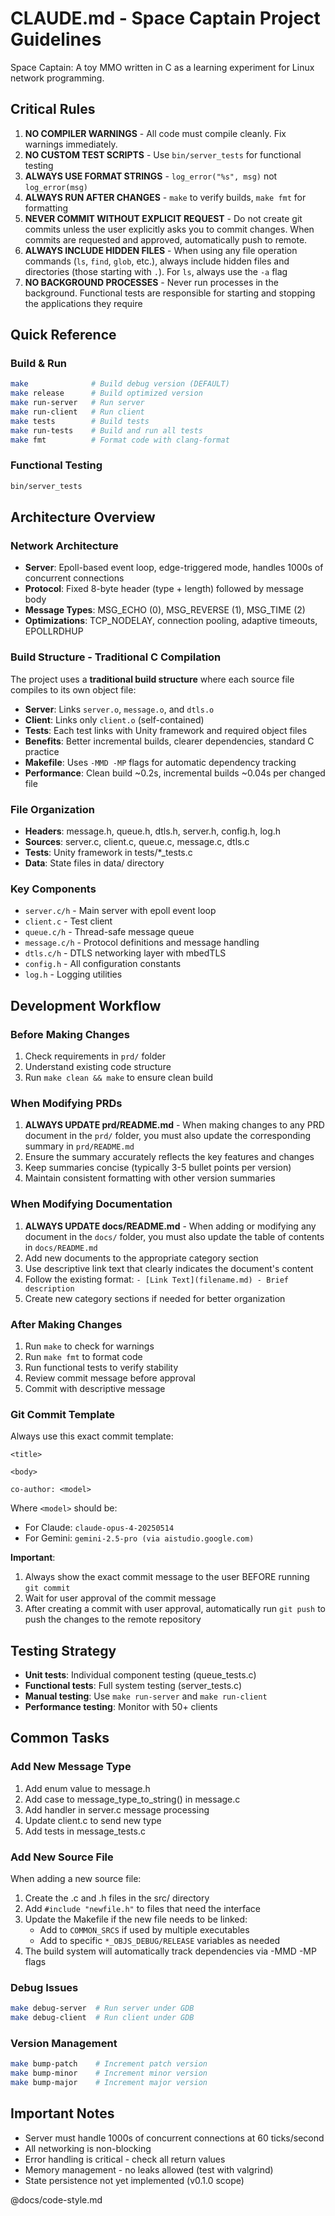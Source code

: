# CLAUDE.md - Space Captain Project Guidelines

Space Captain: A toy MMO written in C as a learning experiment for Linux network programming.

## Critical Rules
1. **NO COMPILER WARNINGS** - All code must compile cleanly. Fix warnings immediately.
2. **NO CUSTOM TEST SCRIPTS** - Use `bin/server_tests` for functional testing
3. **ALWAYS USE FORMAT STRINGS** - `log_error("%s", msg)` not `log_error(msg)`
4. **ALWAYS RUN AFTER CHANGES** - `make` to verify builds, `make fmt` for formatting
5. **NEVER COMMIT WITHOUT EXPLICIT REQUEST** - Do not create git commits unless the user explicitly asks you to commit changes. When commits are requested and approved, automatically push to remote.
6. **ALWAYS INCLUDE HIDDEN FILES** - When using any file operation commands (`ls`, `find`, `glob`, etc.), always include hidden files and directories (those starting with `.`). For `ls`, always use the `-a` flag
7. **NO BACKGROUND PROCESSES** - Never run processes in the background. Functional tests are responsible for starting and stopping the applications they require

## Quick Reference

### Build & Run
```bash
make              # Build debug version (DEFAULT)
make release      # Build optimized version
make run-server   # Run server
make run-client   # Run client
make tests        # Build tests
make run-tests    # Build and run all tests
make fmt          # Format code with clang-format
```

### Functional Testing
```bash
bin/server_tests
```

## Architecture Overview

### Network Architecture
- **Server**: Epoll-based event loop, edge-triggered mode, handles 1000s of concurrent connections
- **Protocol**: Fixed 8-byte header (type + length) followed by message body
- **Message Types**: MSG_ECHO (0), MSG_REVERSE (1), MSG_TIME (2)
- **Optimizations**: TCP_NODELAY, connection pooling, adaptive timeouts, EPOLLRDHUP

### Build Structure - Traditional C Compilation
The project uses a **traditional build structure** where each source file compiles to its own object file:

- **Server**: Links `server.o`, `message.o`, and `dtls.o`
- **Client**: Links only `client.o` (self-contained)
- **Tests**: Each test links with Unity framework and required object files
- **Benefits**: Better incremental builds, clearer dependencies, standard C practice
- **Makefile**: Uses `-MMD -MP` flags for automatic dependency tracking
- **Performance**: Clean build ~0.2s, incremental builds ~0.04s per changed file

### File Organization
- **Headers**: message.h, queue.h, dtls.h, server.h, config.h, log.h
- **Sources**: server.c, client.c, queue.c, message.c, dtls.c
- **Tests**: Unity framework in tests/*_tests.c
- **Data**: State files in data/ directory

### Key Components
- `server.c/h` - Main server with epoll event loop
- `client.c` - Test client
- `queue.c/h` - Thread-safe message queue
- `message.c/h` - Protocol definitions and message handling
- `dtls.c/h` - DTLS networking layer with mbedTLS
- `config.h` - All configuration constants
- `log.h` - Logging utilities

## Development Workflow

### Before Making Changes
1. Check requirements in `prd/` folder
2. Understand existing code structure
3. Run `make clean && make` to ensure clean build

### When Modifying PRDs
1. **ALWAYS UPDATE prd/README.md** - When making changes to any PRD document in the `prd/` folder, you must also update the corresponding summary in `prd/README.md`
2. Ensure the summary accurately reflects the key features and changes
3. Keep summaries concise (typically 3-5 bullet points per version)
4. Maintain consistent formatting with other version summaries

### When Modifying Documentation
1. **ALWAYS UPDATE docs/README.md** - When adding or modifying any document in the `docs/` folder, you must also update the table of contents in `docs/README.md`
2. Add new documents to the appropriate category section
3. Use descriptive link text that clearly indicates the document's content
4. Follow the existing format: `- [Link Text](filename.md) - Brief description`
5. Create new category sections if needed for better organization

### After Making Changes
1. Run `make` to check for warnings
2. Run `make fmt` to format code
3. Run functional tests to verify stability
4. Review commit message before approval
5. Commit with descriptive message

### Git Commit Template
Always use this exact commit template:
```
<title>

<body>

co-author: <model>
```

Where `<model>` should be:
- For Claude: `claude-opus-4-20250514`
- For Gemini: `gemini-2.5-pro (via aistudio.google.com)`

**Important**: 
1. Always show the exact commit message to the user BEFORE running `git commit`
2. Wait for user approval of the commit message
3. After creating a commit with user approval, automatically run `git push` to push the changes to the remote repository

## Testing Strategy
- **Unit tests**: Individual component testing (queue_tests.c)
- **Functional tests**: Full system testing (server_tests.c)
- **Manual testing**: Use `make run-server` and `make run-client`
- **Performance testing**: Monitor with 50+ clients

## Common Tasks

### Add New Message Type
1. Add enum value to message.h
2. Add case to message_type_to_string() in message.c
3. Add handler in server.c message processing
4. Update client.c to send new type
5. Add tests in message_tests.c

### Add New Source File
When adding a new source file:
1. Create the .c and .h files in the src/ directory
2. Add `#include "newfile.h"` to files that need the interface
3. Update the Makefile if the new file needs to be linked:
   - Add to `COMMON_SRCS` if used by multiple executables
   - Add to specific `*_OBJS_DEBUG/RELEASE` variables as needed
4. The build system will automatically track dependencies via -MMD -MP flags

### Debug Issues
```bash
make debug-server  # Run server under GDB
make debug-client  # Run client under GDB
```

### Version Management
```bash
make bump-patch    # Increment patch version
make bump-minor    # Increment minor version
make bump-major    # Increment major version
```

## Important Notes
- Server must handle 1000s of concurrent connections at 60 ticks/second
- All networking is non-blocking
- Error handling is critical - check all return values
- Memory management - no leaks allowed (test with valgrind)
- State persistence not yet implemented (v0.1.0 scope)


@docs/code-style.md
